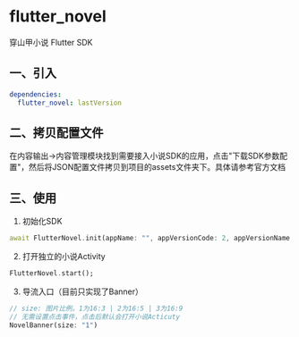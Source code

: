 # flutter_novel

穿山甲小说 Flutter SDK

## 一、引入
```yaml
dependencies:
  flutter_novel: lastVersion
```

## 二、拷贝配置文件

在内容输出->内容管理模块找到需要接入小说SDK的应用，点击"下载SDK参数配置"，然后将JSON配置文件拷贝到项目的assets文件夹下。具体请参考官方文档

## 三、使用

1. 初始化SDK

```dart
await FlutterNovel.init(appName: "", appVersionCode: 2, appVersionName: "", channel: "");
```

2. 打开独立的小说Activity

```dart
FlutterNovel.start();
```

3. 导流入口（目前只实现了Banner）

```dart
// size: 图片比例。1为16:3 | 2为16:5 | 3为16:9
// 无需设置点击事件，点击后默认会打开小说Acticuty
NovelBanner(size: "1")
```